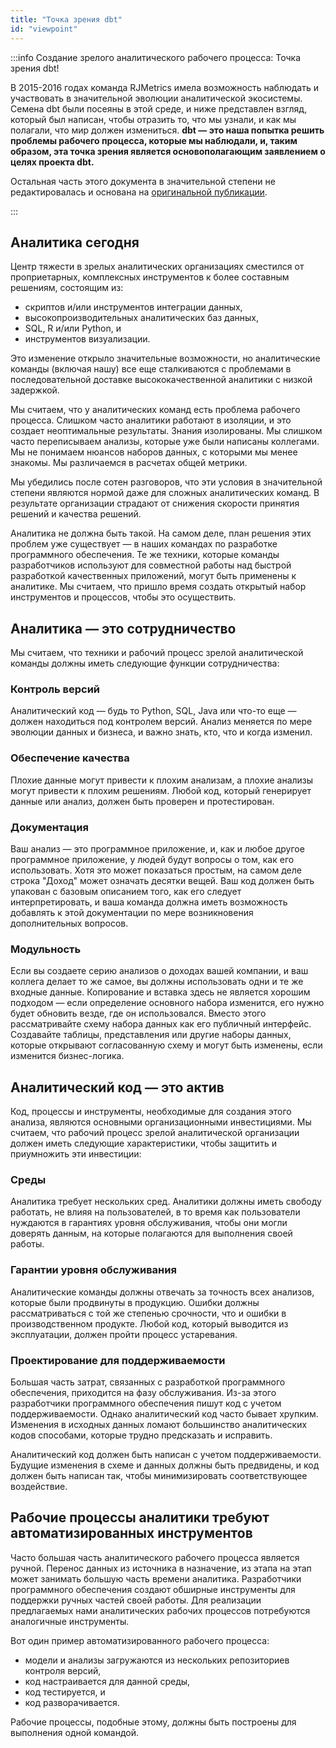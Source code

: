 ```yaml
---
title: "Точка зрения dbt"
id: "viewpoint"
---
```


:::info Создание зрелого аналитического рабочего процесса: Точка зрения dbt!

В 2015-2016 годах команда RJMetrics имела возможность наблюдать и участвовать в значительной эволюции аналитической экосистемы. Семена dbt были посеяны в этой среде, и ниже представлен взгляд, который был написан, чтобы отразить то, что мы узнали, и как мы полагали, что мир должен измениться. **dbt — это наша попытка решить проблемы рабочего процесса, которые мы наблюдали, и, таким образом, эта точка зрения является основополагающим заявлением о целях проекта dbt.**

Остальная часть этого документа в значительной степени не редактировалась и основана на [оригинальной публикации](https://getdbt.com/blog/building-a-mature-analytics-workflow).

:::

## Аналитика сегодня

Центр тяжести в зрелых аналитических организациях сместился от проприетарных, комплексных инструментов к более составным решениям, состоящим из:

- скриптов и/или инструментов интеграции данных,
- высокопроизводительных аналитических баз данных,
- SQL, R и/или Python, и
- инструментов визуализации.

Это изменение открыло значительные возможности, но аналитические команды (включая нашу) все еще сталкиваются с проблемами в последовательной доставке высококачественной аналитики с низкой задержкой.

Мы считаем, что у аналитических команд есть проблема рабочего процесса. Слишком часто аналитики работают в изоляции, и это создает неоптимальные результаты. Знания изолированы. Мы слишком часто переписываем анализы, которые уже были написаны коллегами. Мы не понимаем нюансов наборов данных, с которыми мы менее знакомы. Мы различаемся в расчетах общей метрики.

Мы убедились после сотен разговоров, что эти условия в значительной степени являются нормой даже для сложных аналитических команд. В результате организации страдают от снижения скорости принятия решений и качества решений.

Аналитика не должна быть такой. На самом деле, план решения этих проблем уже существует — в наших командах по разработке программного обеспечения. Те же техники, которые команды разработчиков используют для совместной работы над быстрой разработкой качественных приложений, могут быть применены к аналитике. Мы считаем, что пришло время создать открытый набор инструментов и процессов, чтобы это осуществить.

## Аналитика — это сотрудничество
Мы считаем, что техники и рабочий процесс зрелой аналитической команды должны иметь следующие функции сотрудничества:

### Контроль версий
Аналитический код — будь то Python, SQL, Java или что-то еще — должен находиться под контролем версий. Анализ меняется по мере эволюции данных и бизнеса, и важно знать, кто, что и когда изменил.

### Обеспечение качества
Плохие данные могут привести к плохим анализам, а плохие анализы могут привести к плохим решениям. Любой код, который генерирует данные или анализ, должен быть проверен и протестирован.

### Документация
Ваш анализ — это программное приложение, и, как и любое другое программное приложение, у людей будут вопросы о том, как его использовать. Хотя это может показаться простым, на самом деле строка "Доход" может означать десятки вещей. Ваш код должен быть упакован с базовым описанием того, как его следует интерпретировать, и ваша команда должна иметь возможность добавлять к этой документации по мере возникновения дополнительных вопросов.

### Модульность
Если вы создаете серию анализов о доходах вашей компании, и ваш коллега делает то же самое, вы должны использовать одни и те же входные данные. Копирование и вставка здесь не является хорошим подходом — если определение основного набора изменится, его нужно будет обновить везде, где он использовался. Вместо этого рассматривайте схему набора данных как его публичный интерфейс. Создавайте таблицы, <Term id="view">представления</Term> или другие наборы данных, которые открывают согласованную схему и могут быть изменены, если изменится бизнес-логика.

## Аналитический код — это актив
Код, процессы и инструменты, необходимые для создания этого анализа, являются основными организационными инвестициями. Мы считаем, что рабочий процесс зрелой аналитической организации должен иметь следующие характеристики, чтобы защитить и приумножить эти инвестиции:

### Среды
Аналитика требует нескольких сред. Аналитики должны иметь свободу работать, не влияя на пользователей, в то время как пользователи нуждаются в гарантиях уровня обслуживания, чтобы они могли доверять данным, на которые полагаются для выполнения своей работы.

### Гарантии уровня обслуживания
Аналитические команды должны отвечать за точность всех анализов, которые были продвинуты в продукцию. Ошибки должны рассматриваться с той же степенью срочности, что и ошибки в производственном продукте. Любой код, который выводится из эксплуатации, должен пройти процесс устаревания.

### Проектирование для поддерживаемости
Большая часть затрат, связанных с разработкой программного обеспечения, приходится на фазу обслуживания. Из-за этого разработчики программного обеспечения пишут код с учетом поддерживаемости. Однако аналитический код часто бывает хрупким. Изменения в исходных данных ломают большинство аналитических кодов способами, которые трудно предсказать и исправить.

Аналитический код должен быть написан с учетом поддерживаемости. Будущие изменения в схеме и данных должны быть предвидены, и код должен быть написан так, чтобы минимизировать соответствующее воздействие.

## Рабочие процессы аналитики требуют автоматизированных инструментов
Часто большая часть аналитического рабочего процесса является ручной. Перенос данных из источника в назначение, из этапа на этап может занимать большую часть времени аналитика. Разработчики программного обеспечения создают обширные инструменты для поддержки ручных частей своей работы. Для реализации предлагаемых нами аналитических рабочих процессов потребуются аналогичные инструменты.

Вот один пример автоматизированного рабочего процесса:

- модели и анализы загружаются из нескольких репозиториев контроля версий,
- код настраивается для данной среды,
- код тестируется, и
- код разворачивается.

Рабочие процессы, подобные этому, должны быть построены для выполнения одной командой.